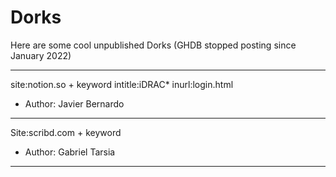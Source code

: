 # Dorks
Here are some cool unpublished Dorks (GHDB stopped posting since January 2022)

------------------------------------------------------------------------------

site:notion.so + keyword
intitle:iDRAC* inurl:login.html

* Author: Javier Bernardo

------------------------------------------------------------------------------

Site:scribd.com + keyword

* Author: Gabriel Tarsia

------------------------------------------------------------------------------
